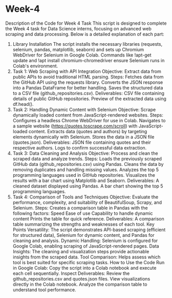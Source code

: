 # Week-4
Description of the Code for Week 4 Task
This script is designed to complete the Week 4 task for Data Science interns, focusing on advanced web scraping and data processing. Below is a detailed explanation of each part:

1. Library Installation
The script installs the necessary libraries (requests, selenium, pandas, matplotlib, seaborn) and sets up Chromium WebDriver for Selenium in Google Colab.
Commands like !apt-get update and !apt install chromium-chromedriver ensure Selenium runs in Colab's environment.
2. Task 1: Web Scraping with API Integration
Objective: Extract data from public APIs to avoid traditional HTML parsing.
Steps:
Fetches data from the GitHub API using the requests library.
Converts the JSON response into a Pandas DataFrame for better handling.
Saves the structured data to a CSV file (github_repositories.csv).
Deliverables:
CSV file containing details of public GitHub repositories.
Preview of the extracted data using df.head().
3. Task 2: Handling Dynamic Content with Selenium
Objective: Scrape dynamically loaded content from JavaScript-rendered websites.
Steps:
Configures a headless Chrome WebDriver for use in Colab.
Navigates to a sample website (https://quotes.toscrape.com/scroll) with JavaScript-loaded content.
Extracts data (quotes and authors) by targeting elements dynamically with Selenium.
Stores the data in a JSON file (quotes.json).
Deliverables:
JSON file containing quotes and their respective authors.
Logs to confirm successful data extraction.
4. Task 3: Data Cleaning and Analysis
Objective: Process and clean the scraped data and analyze trends.
Steps:
Loads the previously scraped GitHub data (github_repositories.csv) using Pandas.
Cleans the data by removing duplicates and handling missing values.
Analyzes the top 5 programming languages used in GitHub repositories.
Visualizes the results with a bar chart using Matplotlib and Seaborn.
Deliverables:
A cleaned dataset displayed using Pandas.
A bar chart showing the top 5 programming languages.
5. Task 4: Comparison of Tools and Techniques
Objective: Evaluate the performance, complexity, and suitability of BeautifulSoup, Scrapy, and Selenium.
Steps:
Creates a comparison table in Pandas with the following factors:
Speed
Ease of use
Capability to handle dynamic content
Prints the table for quick reference.
Deliverables:
A comparison table summarizing the strengths and weaknesses of each tool.
Key Points
Versatility: The script demonstrates API-based scraping (efficient for structured data), Selenium for dynamic content, and Pandas for cleaning and analysis.
Dynamic Handling: Selenium is configured for Google Colab, enabling scraping of JavaScript-rendered pages.
Data Insights: The cleaning and visualization steps provide actionable insights from the scraped data.
Tool Comparison: Helps assess which tool is best suited for specific scraping tasks.
How to Use the Code
Run in Google Colab: Copy the script into a Colab notebook and execute each cell sequentially.
Inspect Deliverables:
Review the github_repositories.csv and quotes.json files.
View visualizations directly in the Colab notebook.
Analyze the comparison table to understand tool performance.
